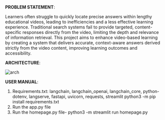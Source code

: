 **PROBLEM STATEMENT**:

Learners often struggle to quickly locate precise answers within lengthy educational videos, leading to inefficiencies and a less effective learning experience. Traditional search systems fail to provide targeted, content-specific responses directly from the video, limiting the depth and relevance of information retrieval.
This project aims to enhance video-based learning by creating a system that delivers accurate, context-aware answers derived strictly from the video content, improving learning outcomes and accessibility.


**ARCHITECTURE**:




![arch](https://github.com/user-attachments/assets/ef7f032b-2cdd-4113-80d0-6f7cb4c734f8)



**USER MANUAL**:
1. Requirements.txt:
    langchain, langchain_openai, langchain_core, python-dotenv, langserve, fastapi, uvicorn, requests, streamlit
    python3 -m pip install requirements.txt
2. Run the app.py file
3. Run the homepage.py file- python3 -m streamlit run homepage.py
